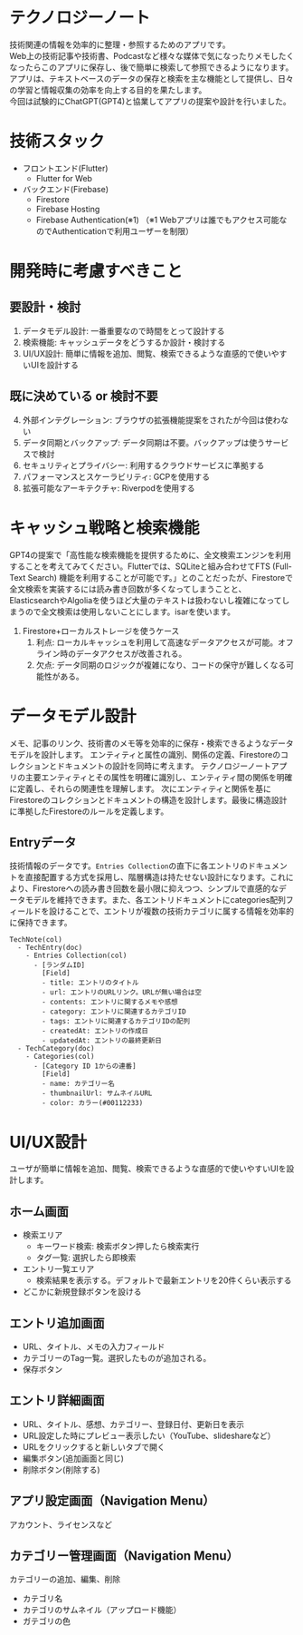 # テクノロジーノート
技術関連の情報を効率的に整理・参照するためのアプリです。  
Web上の技術記事や技術書、Podcastなど様々な媒体で気になったりメモしたくなったらこのアプリに保存し、後で簡単に検索して参照できるようになります。  
アプリは、テキストベースのデータの保存と検索を主な機能として提供し、日々の学習と情報収集の効率を向上する目的を果たします。  
今回は試験的にChatGPT(GPT4)と協業してアプリの提案や設計を行いました。

# 技術スタック
- フロントエンド(Flutter)
  - Flutter for Web
- バックエンド(Firebase)
  - Firestore
  - Firebase Hosting
  - Firebase Authentication(※1)
（※1 Webアプリは誰でもアクセス可能なのでAuthenticationで利用ユーザーを制限）

# 開発時に考慮すべきこと
## 要設計・検討
1. データモデル設計: 一番重要なので時間をとって設計する
2. 検索機能: キャッシュデータをどうするか設計・検討する
3. UI/UX設計: 簡単に情報を追加、閲覧、検索できるような直感的で使いやすいUIを設計する
## 既に決めている or 検討不要
4. 外部インテグレーション: ブラウザの拡張機能提案をされたが今回は使わない
5. データ同期とバックアップ: データ同期は不要。バックアップは使うサービスで検討
6. セキュリティとプライバシー: 利用するクラウドサービスに準拠する
7. パフォーマンスとスケーラビリティ: GCPを使用する
8. 拡張可能なアーキテクチャ: Riverpodを使用する

# キャッシュ戦略と検索機能
GPT4の提案で「高性能な検索機能を提供するために、全文検索エンジンを利用することを考えてみてください。Flutterでは、SQLiteと組み合わせてFTS (Full-Text Search) 機能を利用することが可能です。」とのことだったが、Firestoreで全文検索を実装するには読み書き回数が多くなってしまうことと、ElasticsearchやAlgoliaを使うほど大量のテキストは扱わないし複雑になってしまうので全文検索は使用しないことにします。isarを使います。
1. Firestore+ローカルストレージを使うケース
   1. 利点: ローカルキャッシュを利用して高速なデータアクセスが可能。オフライン時のデータアクセスが改善される。
   2. 欠点: データ同期のロジックが複雑になり、コードの保守が難しくなる可能性がある。

# データモデル設計
メモ、記事のリンク、技術書のメモ等を効率的に保存・検索できるようなデータモデルを設計します。
エンティティと属性の識別、関係の定義、Firestoreのコレクションとドキュメントの設計を同時に考えます。
テクノロジーノートアプリの主要エンティティとその属性を明確に識別し、エンティティ間の関係を明確に定義し、それらの関連性を理解します。
次にエンティティと関係を基にFirestoreのコレクションとドキュメントの構造を設計します。最後に構造設計に準拠したFirestoreのルールを定義します。
## Entryデータ
技術情報のデータです。`Entries Collection`の直下に各エントリのドキュメントを直接配置する方式を採用し、階層構造は持たせない設計になります。これにより、Firestoreへの読み書き回数を最小限に抑えつつ、シンプルで直感的なデータモデルを維持できます。また、各エントリドキュメントにcategories配列フィールドを設けることで、エントリが複数の技術カテゴリに属する情報を効率的に保持できます。
```
TechNote(col)
  - TechEntry(doc)
    - Entries Collection(col)
      - [ランダムID]
        [Field]
        - title: エントリのタイトル
        - url: エントリのURLリンク。URLが無い場合は空
        - contents: エントリに関するメモや感想
        - category: エントリに関連するカテゴリID
        - tags: エントリに関連するカテゴリIDの配列
        - createdAt: エントリの作成日
        - updatedAt: エントリの最終更新日
  - TechCategory(doc)
    - Categories(col)
      - [Category ID 1からの連番]
        [Field]
        - name: カテゴリー名
        - thumbnailUrl: サムネイルURL
        - color: カラー(#00112233)
```

# UI/UX設計
ユーザが簡単に情報を追加、閲覧、検索できるような直感的で使いやすいUIを設計します。
## ホーム画面
- 検索エリア
  - キーワード検索: 検索ボタン押したら検索実行
  - タグ一覧: 選択したら即検索
- エントリ一覧エリア
  - 検索結果を表示する。デフォルトで最新エントリを20件くらい表示する
- どこかに新規登録ボタンを設ける
## エントリ追加画面
- URL、タイトル、メモの入力フィールド
- カテゴリーのTag一覧。選択したものが追加される。
- 保存ボタン
## エントリ詳細画面
- URL、タイトル、感想、カテゴリー、登録日付、更新日を表示
- URL設定した時にプレビュー表示したい（YouTube、slideshareなど）
- URLをクリックすると新しいタブで開く
- 編集ボタン(追加画面と同じ)
- 削除ボタン(削除する)
## アプリ設定画面（Navigation Menu）
アカウント、ライセンスなど
## カテゴリー管理画面（Navigation Menu）
カテゴリーの追加、編集、削除
- カテゴリ名
- カテゴリのサムネイル（アップロード機能）
- ガテゴリの色
